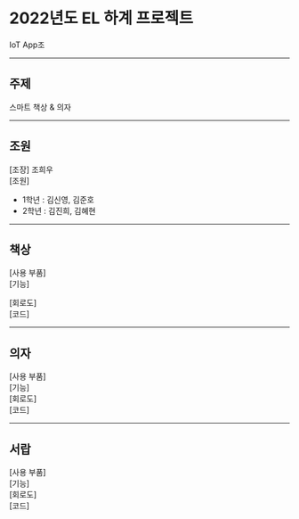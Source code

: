# 2022년도 EL 하계 프로젝트
IoT App조   

---
## 주제   
스마트 책상 & 의자   

---

## 조원
[조장] 조희우   
[조원]   
- 1학년 : 김신영, 김준호   
- 2학년 : 김진희, 김혜현   

---
## 책상
[사용 부품]   
[기능]   

[회로도]   
[코드]   

---
## 의자
[사용 부품]   
[기능]   
[회로도]   
[코드]   

---
## 서랍
[사용 부품]   
[기능]   
[회로도]   
[코드]   
